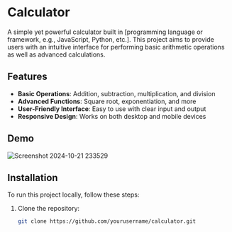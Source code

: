 # Calculator

A simple yet powerful calculator built in [programming language or framework, e.g., JavaScript, Python, etc.]. This project aims to provide users with an intuitive interface for performing basic arithmetic operations as well as advanced calculations.

## Features

- **Basic Operations**: Addition, subtraction, multiplication, and division
- **Advanced Functions**: Square root, exponentiation, and more
- **User-Friendly Interface**: Easy to use with clear input and output
- **Responsive Design**: Works on both desktop and mobile devices

## Demo

![Screenshot 2024-10-21 233529](https://github.com/user-attachments/assets/8a5daf0b-339a-4067-98aa-a23cfcbcbc92)


## Installation

To run this project locally, follow these steps:

1. Clone the repository:
   ```bash
   git clone https://github.com/yourusername/calculator.git
